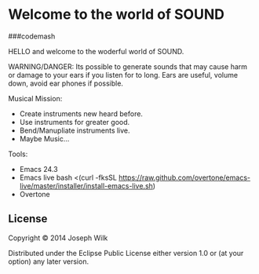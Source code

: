 # Welcome to the world of SOUND 
###codemash

HELLO and welcome to the woderful world of SOUND.

WARNING/DANGER:
    Its possible to generate sounds that may cause harm or damage to
    your ears if  you listen for to long.
    Ears are useful, volume down, avoid ear phones if possible.

Musical Mission:
 
 * Create instruments new heard before.
 * Use instruments for greater good.
 * Bend/Manupliate instruments live.
 * Maybe Music...

Tools:

 * Emacs 24.3
 * Emacs live
bash <(curl -fksSL https://raw.github.com/overtone/emacs-live/master/installer/install-emacs-live.sh)
 * Overtone

## License

Copyright © 2014 Joseph Wilk

Distributed under the Eclipse Public License either version 1.0 or (at
your option) any later version.                                                                                                                                                    